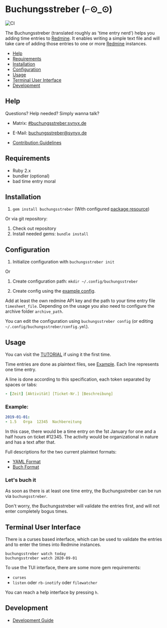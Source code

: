 Buchungsstreber (⌐⊙_⊙)
======================

![CI](https://github.com/synyx/buchungsstreber/workflows/CI/badge.svg)

The Buchungsstreber (translated roughly as 'time entry nerd') helps you adding time entries to
[Redmine][redmine].  It enables writing a simple text file and will take care of adding those
entries to one or more [Redmine][redmine] instances.

  [redmine]: https://www.redmine.org

* [Help](#help)
* [Requirements](#requirements)
* [Installation](#installation)
* [Configuration](#configuration)
* [Usage](#usage)
* [Terminal User Interface](#terminal-user-interface)
* [Development](#development)

Help
----

Questions?  Help needed?  Simply wanna talk?

* Matrix: [#buchungsstreber:synyx.de](https://matrix.to/#/!BxFxbjMxhzwOlFxvMm:synyx.de/)
* E-Mail: [buchungsstreber@synyx.de](mailto:buchungsstreber@synyx.de)
* [Contribution Guidelines][contributing]

  [contributing]: CONTRIBUTING.md

Requirements
---------------

- Ruby 2.x
- bundler (optional)
- bad time entry moral
  
Installation
------------

1. `gem install buchungsstreber` (With configured [package resource][rubygems])

  [rubygems]: doc/rubygems.md

Or via git repository:

1. Check out repository
2. Install needed gems: `bundle install`

Configuration
-------------

1. Initialize configuration with
   `buchungsstreber init`

Or

1. Create configuration path:
`mkdir ~/.config/buchungsstreber`

2. Create config using the [example config](example.config.yml).

Add at least the own redmine API key and the path to your time entry file
`timesheet_file`.
Depending on the usage you also need to configure the archive folder
`archive_path`.

You can edit the configuration using `buchungsstreber config` (or editing
`~/.config/buchungsstreber/config.yml`).

Usage
-------

You can visit the [TUTORIAL](./doc/tutorial.md) if using it the first time.

Time entries are done as plaintext files, see [Example](example.buchungen.yml).  Each
line represents one time entry.

A line is done according to this specification, each token separated by spaces or tabs:
```yaml
- [Zeit] [Aktivität] [Ticket-Nr.] [Beschreibung]
```

### Example:
```yaml
2019-01-01:
- 1.5   Orga  12345  Nachbereitung
```
In this case, there would be a time entry on the 1st January for one and a half
hours on ticket #12345.
The activity would be organizational in nature and has a text after that.

Full descriptions for the two current plaintext formats:

* [YAML Format](./doc/yaml_format.md)
* [Buch Format](./doc/buch_format.md)

### Let's buch it

As soon as there is at least one time entry, the Buchungsstreber can be run
via `buchungsstreber`.

Don't worry, the Buchungsstreber will validate the entries first, and will
not enter completely bogus times.

## Terminal User Interface

There is a curses based interface, which can be used to validate the entries
and to enter the times into Redmine instances.

```shell script
buchungsstreber watch today
buchungsstreber watch 2020-09-01
```

To use the TUI interface, there are some more gem requirements:

* `curses`
* `listen` oder `rb-inotify` oder `filewatcher`

You can reach a help interface by pressing `h`.

Development
-----------

* [Development Guide](./doc/development.md)

